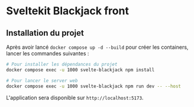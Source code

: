 # Sveltekit Blackjack front

## Installation du projet

Après avoir lancé `docker compose up -d --build` pour créer les containers, lancer les commandes suivantes : 

```bash
# Pour installer les dépendances du projet
docker compose exec -u 1000 svelte-blackjack npm install

# Pour lancer le server web
docker compose exec -u 1000 svelte-blackjack npm run dev -- --host
```

L'application sera disponible sur `http://localhost:5173`.


